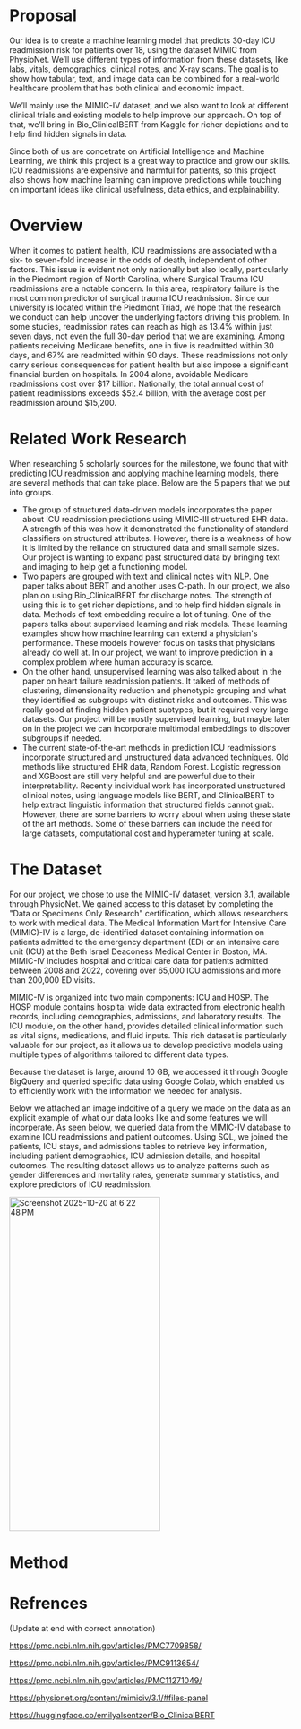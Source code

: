 # Proposal
  Our idea is to create a machine learning model that predicts 30-day ICU readmission risk for patients over 18, using the dataset MIMIC from PhysioNet. We’ll use different types of information from these datasets, like labs, vitals, demographics, clinical notes, and X-ray scans. The goal is to show how tabular, text, and image data can be combined for a real-world healthcare problem that has both clinical and economic impact.

  We’ll mainly use the MIMIC-IV dataset, and we also want to look at different clinical trials and existing models to help improve our approach. On top of that, we’ll bring in Bio_ClinicalBERT from Kaggle for richer depictions and to help find hidden signals in data. 

  Since both of us are concetrate on Artificial Intelligence and Machine Learning, we think this project is a great way to practice and grow our skills. ICU readmissions are expensive and harmful for patients, so this project also shows how machine learning can improve predictions while touching on important ideas like clinical usefulness, data ethics, and explainability.

# Overview
 When it comes to patient health, ICU readmissions are associated with a six- to seven-fold increase in the odds of death, independent of other factors. This issue is evident not only nationally but also locally, particularly in the Piedmont region of North Carolina, where Surgical Trauma ICU readmissions are a notable concern. In this area, respiratory failure is the most common predictor of surgical trauma ICU readmission. Since our university is located within the Piedmont Triad, we hope that the research we conduct can help uncover the underlying factors driving this problem. In some studies, readmission rates can reach as high as 13.4% within just seven days, not even the full 30-day period that we are examining. Among patients receiving Medicare benefits, one in five is readmitted within 30 days, and 67% are readmitted within 90 days. These readmissions not only carry serious consequences for patient health but also impose a significant financial burden on hospitals. In 2004 alone, avoidable Medicare readmissions cost over $17 billion. Nationally, the total annual cost of patient readmissions exceeds $52.4 billion, with the average cost per readmission around $15,200. 

# Related Work Research
When researching 5 scholarly sources for the milestone, we found that with predicting ICU readmission and applying machine learning models, there are several methods that can take place. Below are the 5 papers that we put into groups.
- The group of structured data-driven models incorporates the paper about ICU readmission predictions using MIMIC-III structured EHR data. A strength of this was how it demonstrated the functionality of standard classifiers on structured attributes. However, there is a weakness of how it is limited by the reliance on structured data and small sample sizes. Our project is wanting to expand past structured data by bringing text and imaging to help get a functioning model. 
- Two papers are grouped with text and clinical notes with NLP. One paper talks about BERT and another uses C-path. In our project, we also plan on using Bio_ClinicalBERT for discharge notes. The strength of using this is to get richer depictions, and to help find hidden signals in data. Methods of text embedding require a lot of tuning. 
One of the papers talks about supervised learning and risk models. These learning examples show how machine learning can extend a physician's performance. These models however focus on tasks that physicians already do well at. In our project, we want to improve prediction in a complex problem where human accuracy is scarce. 
- On the other hand, unsupervised learning was also talked about in the paper on heart failure readmission patients. It talked of methods of clustering, dimensionality reduction and phenotypic grouping and what they identified as subgroups with distinct risks and outcomes. This was really good at finding hidden patient subtypes, but it required very large datasets. Our project will be mostly supervised learning, but maybe later on in the project we can incorporate multimodal embeddings to discover subgroups if needed. 
- The current state-of-the-art methods in prediction ICU readmissions incorporate structured and unstructured data advanced techniques. Old methods like structured EHR data, Random Forest. Logistic regression and XGBoost are still very helpful and are powerful due to their interpretability. Recently individual work has incorporated unstructured clinical notes, using language models like BERT, and ClinicalBERT to help extract linguistic information that structured fields cannot grab. However, there are some barriers to worry about when using these state of the art methods. Some of these barriers can include the need for large datasets, computational cost and hyperameter tuning at scale.


# The Dataset
  For our project, we chose to use the MIMIC-IV dataset, version 3.1, available through PhysioNet. We gained access to this dataset by completing the "Data or Specimens Only Research" certification, which allows researchers to work with medical data. The Medical Information Mart for Intensive Care (MIMIC)-IV is a large, de-identified dataset containing information on patients admitted to the emergency department (ED) or an intensive care unit (ICU) at the Beth Israel Deaconess Medical Center in Boston, MA. MIMIC-IV includes hospital and critical care data for patients admitted between 2008 and 2022, covering over 65,000 ICU admissions and more than 200,000 ED visits.

MIMIC-IV is organized into two main components: ICU and HOSP. The HOSP module contains hospital wide data extracted from electronic health records, including demographics, admissions, and laboratory results. The ICU module, on the other hand, provides detailed clinical information such as vital signs, medications, and fluid inputs. This rich dataset is particularly valuable for our project, as it allows us to develop predictive models using multiple types of algorithms tailored to different data types.

Because the dataset is large, around 10 GB, we accessed it through Google BigQuery and queried specific data using Google Colab, which enabled us to efficiently work with the information we needed for analysis.

Below we attached an image indcitive of a query we made on the data as an explicit example of what our data looks like and some features we will incorperate. As seen below, we queried data from the MIMIC-IV database to examine ICU readmissions and patient outcomes. Using SQL, we joined the patients, ICU stays, and admissions tables to retrieve key information, including patient demographics, ICU admission details, and hospital outcomes. The resulting dataset allows us to analyze patterns such as gender differences and mortality rates, generate summary statistics, and explore predictors of ICU readmission.

<img width="269" height="597" alt="Screenshot 2025-10-20 at 6 22 48 PM" src="https://github.com/user-attachments/assets/02b77432-6110-4ed4-a6d9-c8b18fdaa3eb" />

# Method

# Refrences
(Update at end with correct annotation)

https://pmc.ncbi.nlm.nih.gov/articles/PMC7709858/

https://pmc.ncbi.nlm.nih.gov/articles/PMC9113654/

https://pmc.ncbi.nlm.nih.gov/articles/PMC11271049/

https://physionet.org/content/mimiciv/3.1/#files-panel

https://huggingface.co/emilyalsentzer/Bio_ClinicalBERT


